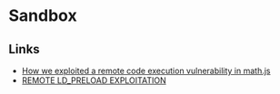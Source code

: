 # Sandbox

## Links

 - [How we exploited a remote code execution vulnerability in math.js](https://capacitorset.github.io/mathjs/)
 - [REMOTE LD_PRELOAD EXPLOITATION](https://www.elttam.com.au/blog/goahead/)
